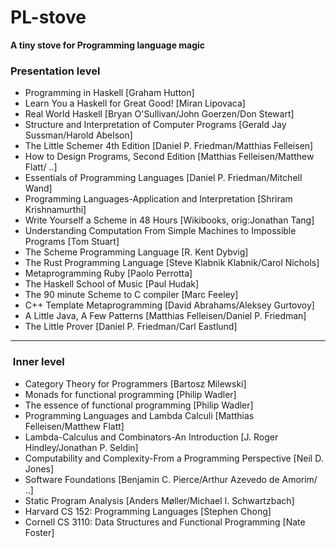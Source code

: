 # PL-stove
**A tiny stove for Programming language magic** <br>

###  Presentation level
- Programming in Haskell [Graham Hutton]
- Learn You a Haskell for Great Good! [Miran Lipovaca] 
- Real World Haskell [Bryan O'Sullivan/John Goerzen/Don Stewart] 
- Structure and Interpretation of Computer Programs [Gerald Jay Sussman/Harold Abelson]
- The Little Schemer 4th Edition [Daniel P. Friedman/Matthias Felleisen]
- How to Design Programs, Second Edition [Matthias Felleisen/Matthew Flatt/ ..]
- Essentials of Programming Languages [Daniel P. Friedman/Mitchell Wand]
- Programming Languages-Application and Interpretation [Shriram Krishnamurthi]
- Write Yourself a Scheme in 48 Hours [Wikibooks, orig:Jonathan Tang]
- Understanding Computation From Simple Machines to Impossible Programs [Tom Stuart]
- The Scheme Programming Language [R. Kent Dybvig]
- The Rust Programming Language [Steve Klabnik Klabnik/Carol Nichols]
- Metaprogramming Ruby [Paolo Perrotta]
- The Haskell School of Music [Paul Hudak]
- The 90 minute Scheme to C compiler [Marc Feeley]
- C++ Template Metaprogramming [David Abrahams/Aleksey Gurtovoy]
- A Little Java, A Few Patterns [Matthias Felleisen/Daniel P. Friedman]
- The Little Prover [Daniel P. Friedman/Carl Eastlund]
---
###  Inner level

- Category Theory for Programmers [Bartosz Milewski]
- Monads for functional programming [Philip Wadler]
- The essence of functional programming [Philip Wadler]
- Programming Languages and Lambda Calculi [Matthias Felleisen/Matthew Flatt]
- Lambda-Calculus and Combinators-An Introduction [J. Roger Hindley/Jonathan P. Seldin]
- Computability and Complexity-From a Programming Perspective [Neil D. Jones]
- Software Foundations [Benjamin C. Pierce/Arthur Azevedo de Amorim/ ..]
- Static Program Analysis [Anders Møller/Michael I. Schwartzbach]
- Harvard CS 152: Programming Languages [Stephen Chong]
- Cornell CS 3110: Data Structures and Functional Programming [Nate Foster]
